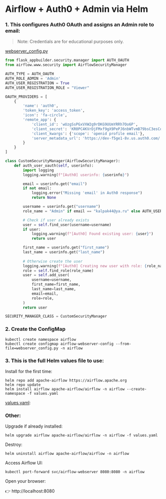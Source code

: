 # Airflow + Auth0 + Admin via Helm

### 1. This configures Auth0 OAuth and assigns an Admin role to email:
> Note: Credentials are for educational purposes only.
> 
[webserver_config.py](webserver_config.py)
```python
from flask_appbuilder.security.manager import AUTH_OAUTH
from airflow.www.security import AirflowSecurityManager

AUTH_TYPE = AUTH_OAUTH
AUTH_ROLE_ADMIN = 'Admin'
AUTH_USER_REGISTRATION = True
AUTH_USER_REGISTRATION_ROLE = "Viewer"

OAUTH_PROVIDERS = [
    {
        'name': 'auth0',
        'token_key': 'access_token',
        'icon': 'fa-circle',
        'remote_app': {
            'client_id': 'wUzgSsPGxVXW2g9rDKG9UUmYRRh7Oo6P',
            'client_secret': 'KR0PC4KVrDjFMxf9gX9PePJ6nbWTvmB79bsC3esCoS8rwZHntMTYqPlvzPV4NICO',
            'client_kwargs': {'scope': 'openid profile email'},
            'server_metadata_url': 'https://dev-f5ge1-8v.us.auth0.com/.well-known/openid-configuration',
        }
    }
]

class CustomSecurityManager(AirflowSecurityManager):
    def auth_user_oauth(self, userinfo):
        import logging
        logging.warning(f"[Auth0] userinfo: {userinfo}")

        email = userinfo.get("email")
        if not email:
            logging.error("Missing 'email' in Auth0 response")
            return None

        username = userinfo.get("username")
        role_name = "Admin" if email == "kalpak44@ya.ru" else AUTH_USER_REGISTRATION_ROLE

        # Check if user already exists
        user = self.find_user(username=username)
        if user:
            logging.warning(f"[Auth0] Found existing user: {user}")
            return user

        first_name = userinfo.get("first_name")
        last_name = userinfo.get("last_name")
        
        # Otherwise create the user
        logging.warning(f"[Auth0] Creating new user with role: {role_name}")
        role = self.find_role(role_name)
        user = self.add_user(
            username=username,
            first_name=first_name,
            last_name=last_name,
            email=email,
            role=role,
        )
        return user

SECURITY_MANAGER_CLASS = CustomSecurityManager

```
### 2. Create the ConfigMap

```shell
kubectl create namespace airflow
kubectl create configmap airflow-webserver-config --from-file=webserver_config.py -n airflow
```

### 3. This is the full Helm values file to use:

Install for the first time:

```shell
helm repo add apache-airflow https://airflow.apache.org
helm repo update
helm install airflow apache-airflow/airflow -n airflow --create-namespace -f values.yaml
```

[values.yaml](values.yaml):

### Other:

Upgrade if already installed:

```shell
helm upgrade airflow apache-airflow/airflow -n airflow -f values.yaml
```
Destroy:

```shell
helm uninstall airflow apache-airflow/airflow -n airflow
```


Access Airflow UI:

```shell
kubectl port-forward svc/airflow-webserver 8080:8080 -n airflow
```

Open your browser:

👉 http://localhost:8080





